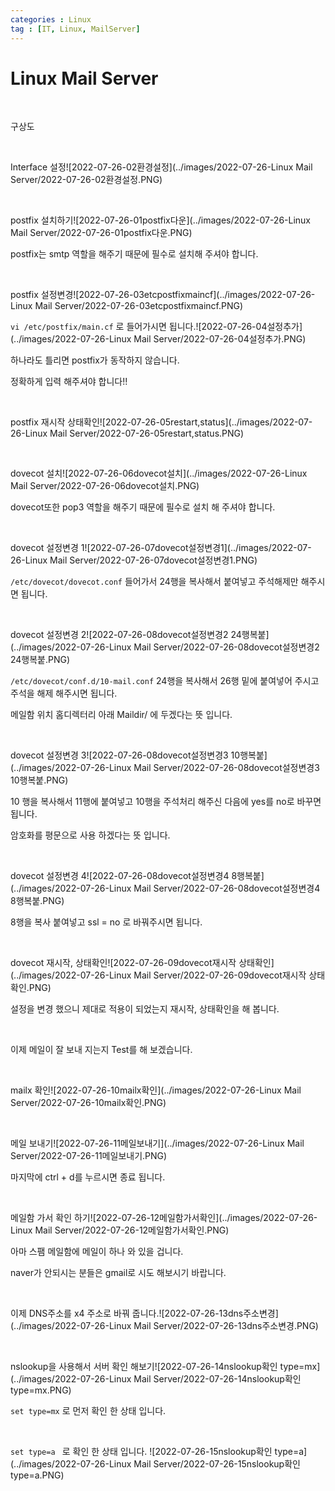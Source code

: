 ```yaml
---
categories : Linux
tag : [IT, Linux, MailServer]
---
```




# Linux Mail Server

<br>

구상도

<br>

Interface 설정![2022-07-26-02환경설정](../images/2022-07-26-Linux Mail Server/2022-07-26-02환경설정.PNG)

<br>

postfix 설치하기![2022-07-26-01postfix다운](../images/2022-07-26-Linux Mail Server/2022-07-26-01postfix다운.PNG)

postfix는 smtp 역할을 해주기 때문에 필수로 설치해 주셔야 합니다.

<br>

postfix 설정변경![2022-07-26-03etcpostfixmaincf](../images/2022-07-26-Linux Mail Server/2022-07-26-03etcpostfixmaincf.PNG)

`vi /etc/postfix/main.cf` 로 들어가시면 됩니다.![2022-07-26-04설정추가](../images/2022-07-26-Linux Mail Server/2022-07-26-04설정추가.PNG)

하나라도 틀리면 postfix가 동작하지 않습니다.

정확하게 입력 해주셔야 합니다!!

<br>

postfix 재시작 상태확인![2022-07-26-05restart,status](../images/2022-07-26-Linux Mail Server/2022-07-26-05restart,status.PNG)

<br>

dovecot 설치![2022-07-26-06dovecot설치](../images/2022-07-26-Linux Mail Server/2022-07-26-06dovecot설치.PNG)

dovecot또한 pop3 역할을 해주기 때문에 필수로 설치 해 주셔야 합니다.

<br>

dovecot 설정변경 1![2022-07-26-07dovecot설정변경1](../images/2022-07-26-Linux Mail Server/2022-07-26-07dovecot설정변경1.PNG)

`/etc/dovecot/dovecot.conf`  들어가서 24행을 복사해서 붙여넣고 주석해제만 해주시면 됩니다.

<br>

dovecot 설정변경 2![2022-07-26-08dovecot설정변경2 24행복붙](../images/2022-07-26-Linux Mail Server/2022-07-26-08dovecot설정변경2 24행복붙.PNG)

`/etc/dovecot/conf.d/10-mail.conf` 24행을 복사해서 26행 밑에 붙여넣어 주시고 주석을 해제 해주시면 됩니다.

메일함 위치 홈디렉터리 아래 Maildir/ 에 두겠다는 뜻 입니다.

<br>

dovecot 설정변경 3![2022-07-26-08dovecot설정변경3 10행복붙](../images/2022-07-26-Linux Mail Server/2022-07-26-08dovecot설정변경3 10행복붙.PNG)

10 행을 복사해서 11행에 붙여넣고 10행을 주석처리 해주신 다음에 yes를 no로 바꾸면 됩니다.

암호화를 평문으로 사용 하겠다는 뜻 입니다.

<br>

dovecot 설정변경 4![2022-07-26-08dovecot설정변경4 8행복붙](../images/2022-07-26-Linux Mail Server/2022-07-26-08dovecot설정변경4 8행복붙.PNG)

8행을 복사 붙여넣고 ssl = no 로 바꿔주시면 됩니다.

<br>

dovecot 재시작, 상태확인![2022-07-26-09dovecot재시작 상태확인](../images/2022-07-26-Linux Mail Server/2022-07-26-09dovecot재시작 상태확인.PNG)

설정을 변경 했으니 제대로 적용이 되었는지 재시작, 상태확인을 해 봅니다.

<br>

이제 메일이 잘 보내 지는지 Test를 해 보겠습니다.

<br>

mailx 확인![2022-07-26-10mailx확인](../images/2022-07-26-Linux Mail Server/2022-07-26-10mailx확인.PNG)

<br>

메일 보내기![2022-07-26-11메일보내기](../images/2022-07-26-Linux Mail Server/2022-07-26-11메일보내기.PNG)

마지막에 ctrl + d를 누르시면 종료 됩니다.

<br>

메일함 가서 확인 하기![2022-07-26-12메일함가서확인](../images/2022-07-26-Linux Mail Server/2022-07-26-12메일함가서확인.PNG)

아마 스팸 메일함에 메일이 하나 와 있을 겁니다.

naver가 안되시는 분들은 gmail로 시도 해보시기 바랍니다.

<br>

이제 DNS주소를 x4 주소로 바꿔 줍니다.![2022-07-26-13dns주소변경](../images/2022-07-26-Linux Mail Server/2022-07-26-13dns주소변경.PNG)

<br>

nslookup을 사용해서 서버 확인 해보기![2022-07-26-14nslookup확인 type=mx](../images/2022-07-26-Linux Mail Server/2022-07-26-14nslookup확인 type=mx.PNG)

`set type=mx` 로 먼저 확인 한 상태 입니다.

<br>

`set type=a ` 로 확인 한 상태 입니다. ![2022-07-26-15nslookup확인 type=a](../images/2022-07-26-Linux Mail Server/2022-07-26-15nslookup확인 type=a.PNG)



